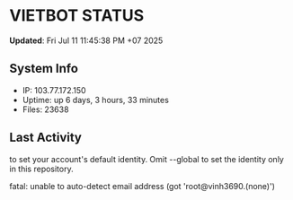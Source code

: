 # VIETBOT STATUS
**Updated**: Fri Jul 11 11:45:38 PM +07 2025

## System Info
- IP: 103.77.172.150
- Uptime: up 6 days, 3 hours, 33 minutes
- Files: 23638

## Last Activity

to set your account's default identity.
Omit --global to set the identity only in this repository.

fatal: unable to auto-detect email address (got 'root@vinh3690.(none)')

